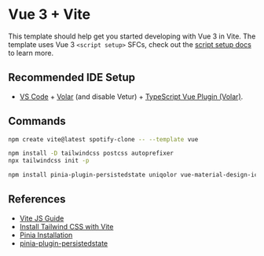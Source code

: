 # Vue 3 + Vite

This template should help get you started developing with Vue 3 in Vite. The template uses Vue 3 `<script setup>` SFCs, check out the [script setup docs](https://v3.vuejs.org/api/sfc-script-setup.html#sfc-script-setup) to learn more.

## Recommended IDE Setup

- [VS Code](https://code.visualstudio.com/) + [Volar](https://marketplace.visualstudio.com/items?itemName=Vue.volar) (and disable Vetur) + [TypeScript Vue Plugin (Volar)](https://marketplace.visualstudio.com/items?itemName=Vue.vscode-typescript-vue-plugin).


## Commands

```bash
npm create vite@latest spotify-clone -- --template vue
```

```bash
npm install -D tailwindcss postcss autoprefixer
npx tailwindcss init -p
```

```bash
npm install pinia-plugin-persistedstate uniqolor vue-material-design-icons
```

## References

- [Vite JS Guide](https://vitejs.dev/guide/#scaffolding-your-first-vite-project)
- [Install Tailwind CSS with Vite](https://tailwindcss.com/docs/guides/vite#vue)
- [Pinia Installation](https://pinia.vuejs.org/getting-started.html)
- [pinia-plugin-persistedstate](https://www.npmjs.com/package/pinia-plugin-persistedstate)